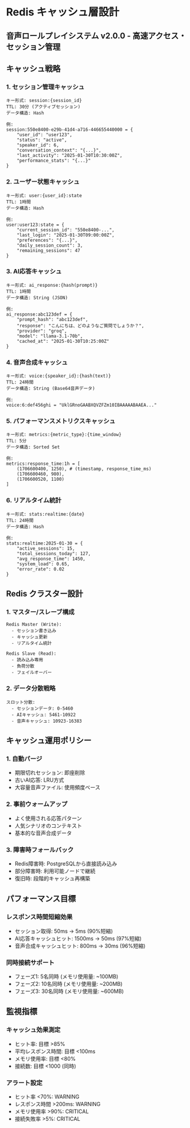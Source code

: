 # Redis キャッシュ層設計
## 音声ロールプレイシステム v2.0.0 - 高速アクセス・セッション管理

## キャッシュ戦略

### 1. セッション管理キャッシュ
```
キー形式: session:{session_id}
TTL: 30分 (アクティブセッション)
データ構造: Hash

例:
session:550e8400-e29b-41d4-a716-446655440000 = {
    "user_id": "user123",
    "status": "active",
    "speaker_id": 6,
    "conversation_context": "{...}",
    "last_activity": "2025-01-30T10:30:00Z",
    "performance_stats": "{...}"
}
```

### 2. ユーザー状態キャッシュ
```
キー形式: user:{user_id}:state
TTL: 1時間
データ構造: Hash

例:
user:user123:state = {
    "current_session_id": "550e8400-...",
    "last_login": "2025-01-30T09:00:00Z",
    "preferences": "{...}",
    "daily_session_count": 3,
    "remaining_sessions": 47
}
```

### 3. AI応答キャッシュ
```
キー形式: ai_response:{hash(prompt)}
TTL: 1時間
データ構造: String (JSON)

例:
ai_response:abc123def = {
    "prompt_hash": "abc123def",
    "response": "こんにちは、どのようなご質問でしょうか？",
    "provider": "groq",
    "model": "llama-3.1-70b",
    "cached_at": "2025-01-30T10:25:00Z"
}
```

### 4. 音声合成キャッシュ
```
キー形式: voice:{speaker_id}:{hash(text)}
TTL: 24時間
データ構造: String (Base64音声データ)

例:
voice:6:def456ghi = "UklGRnoGAABXQVZFZm10IBAAAAABAAEA..."
```

### 5. パフォーマンスメトリクスキャッシュ
```
キー形式: metrics:{metric_type}:{time_window}
TTL: 5分
データ構造: Sorted Set

例:
metrics:response_time:1h = [
    (1706600400, 1250), # (timestamp, response_time_ms)
    (1706600460, 980),
    (1706600520, 1100)
]
```

### 6. リアルタイム統計
```
キー形式: stats:realtime:{date}
TTL: 24時間
データ構造: Hash

例:
stats:realtime:2025-01-30 = {
    "active_sessions": 15,
    "total_sessions_today": 127,
    "avg_response_time": 1450,
    "system_load": 0.65,
    "error_rate": 0.02
}
```

## Redis クラスター設計

### 1. マスター/スレーブ構成
```
Redis Master (Write): 
  - セッション書き込み
  - キャッシュ更新
  - リアルタイム統計

Redis Slave (Read):
  - 読み込み専用
  - 負荷分散
  - フェイルオーバー
```

### 2. データ分散戦略
```
スロット分散:
  - セッションデータ: 0-5460
  - AIキャッシュ: 5461-10922  
  - 音声キャッシュ: 10923-16383
```

## キャッシュ運用ポリシー

### 1. 自動パージ
- 期限切れセッション: 即座削除
- 古いAI応答: LRU方式
- 大容量音声ファイル: 使用頻度ベース

### 2. 事前ウォームアップ
- よく使用される応答パターン
- 人気シナリオのコンテキスト
- 基本的な音声合成データ

### 3. 障害時フォールバック
- Redis障害時: PostgreSQLから直接読み込み
- 部分障害時: 利用可能ノードで継続
- 復旧時: 段階的キャッシュ再構築

## パフォーマンス目標

### レスポンス時間短縮効果
- セッション取得: 50ms → 5ms (90%短縮)
- AI応答キャッシュヒット: 1500ms → 50ms (97%短縮) 
- 音声合成キャッシュヒット: 800ms → 30ms (96%短縮)

### 同時接続サポート
- フェーズ1: 5名同時 (メモリ使用量: ~100MB)
- フェーズ2: 10名同時 (メモリ使用量: ~200MB)
- フェーズ3: 30名同時 (メモリ使用量: ~600MB)

## 監視指標

### キャッシュ効果測定
- ヒット率: 目標 >85%
- 平均レスポンス時間: 目標 <100ms
- メモリ使用率: 目標 <80%
- 接続数: 目標 <1000 (同時)

### アラート設定
- ヒット率 <70%: WARNING
- レスポンス時間 >200ms: WARNING
- メモリ使用率 >90%: CRITICAL
- 接続失敗率 >5%: CRITICAL
